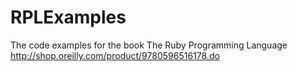 RPLExamples
===========

The code examples for the book The Ruby Programming Language http://shop.oreilly.com/product/9780596516178.do
